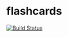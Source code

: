 # flashcards
[![Build Status](https://travis-ci.com/000001000000/flashcards.svg?branch=master)](https://travis-ci.com/000001000000/flashcards)
